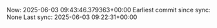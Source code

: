 Now: 2025-06-03 09:43:46.379363+00:00 Earliest commit since sync: None Last sync: 2025-06-03 09:22:31+00:00
